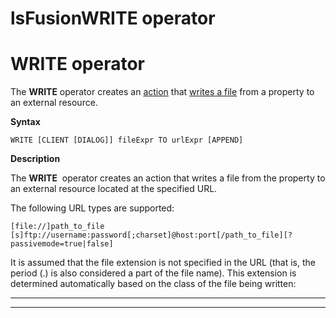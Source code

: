 # lsFusionWRITE operator

# WRITE operator

The **WRITE** operator creates an [action](lsFusionActions.md) that [writes a file](lsFusionWrite_file_WRITE_.md) from a property to an external resource. 

**Syntax**

    WRITE [CLIENT [DIALOG]] fileExpr TO urlExpr [APPEND]

**Description**

The **WRITE**  operator creates an action that writes a file from the property to an external resource located at the specified URL.

The following URL types are supported:

    [file://]path_to_file
    [s]ftp://username:password[;charset]@host:port[/path_to_file][?passivemode=true|false]

It is assumed that the file extension is not specified in the URL (that is, the period (.) is also considered a part of the file name). This extension is determined automatically based on the class of the file being written:



****  
****
